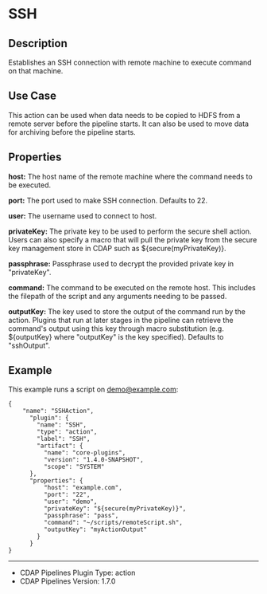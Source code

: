 # SSH


Description
-----------
Establishes an SSH connection with remote machine to execute command on that machine.


Use Case
--------
This action can be used when data needs to be copied to HDFS from a remote server before the pipeline starts.
It can also be used to move data for archiving before the pipeline starts.


Properties
----------

**host:** The host name of the remote machine where the command needs to be executed.

**port:** The port used to make SSH connection. Defaults to 22.

**user:** The username used to connect to host.

**privateKey:** The private key to be used to perform the secure shell action. Users can also specify a macro that will
pull the private key from the secure key management store in CDAP such as ${secure(myPrivateKey)}.

**passphrase:** Passphrase used to decrypt the provided private key in "privateKey".

**command:** The command to be executed on the remote host. This includes the filepath of the script and any arguments
needing to be passed.

**outputKey:** The key used to store the output of the command run by the action.
Plugins that run at later stages in the pipeline can retrieve the command's output using this key through
macro substitution (e.g. ${outputKey} where "outputKey" is the key specified). Defaults to "sshOutput".

Example
-------
This example runs a script on demo@example.com:

    {
        "name": "SSHAction",
          "plugin": {
            "name": "SSH",
            "type": "action",
            "label": "SSH",
            "artifact": {
              "name": "core-plugins",
              "version": "1.4.0-SNAPSHOT",
              "scope": "SYSTEM"
          },
          "properties": {
              "host": "example.com",
              "port": "22",
              "user": "demo",
              "privateKey": "${secure(myPrivateKey)}",
              "passphrase": "pass",
              "command": "~/scripts/remoteScript.sh",
              "outputKey": "myActionOutput"
            }
          }
    }

---
- CDAP Pipelines Plugin Type: action
- CDAP Pipelines Version: 1.7.0
